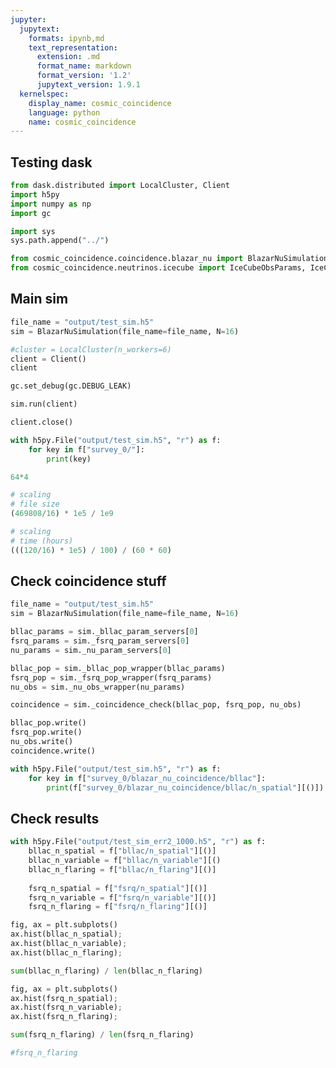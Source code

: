 ```yaml
---
jupyter:
  jupytext:
    formats: ipynb,md
    text_representation:
      extension: .md
      format_name: markdown
      format_version: '1.2'
      jupytext_version: 1.9.1
  kernelspec:
    display_name: cosmic_coincidence
    language: python
    name: cosmic_coincidence
---
```


## Testing dask

```python
from dask.distributed import LocalCluster, Client
import h5py
import numpy as np
import gc
```

```python
import sys
sys.path.append("../")

from cosmic_coincidence.coincidence.blazar_nu import BlazarNuSimulation
from cosmic_coincidence.neutrinos.icecube import IceCubeObsParams, IceCubeObsWrapper
```

## Main sim

```python
file_name = "output/test_sim.h5"
sim = BlazarNuSimulation(file_name=file_name, N=16)
```

```python
#cluster = LocalCluster(n_workers=6)
client = Client()
client
```

```python
gc.set_debug(gc.DEBUG_LEAK)
```

```python
sim.run(client)
```

```python
client.close()
```

```python code_folding=[]
with h5py.File("output/test_sim.h5", "r") as f:
    for key in f["survey_0/"]:
        print(key)
```

```python
64*4
```

```python
# scaling 
# file size
(469808/16) * 1e5 / 1e9 
```

```python
# scaling
# time (hours)
(((120/16) * 1e5) / 100) / (60 * 60)
```

## Check coincidence stuff

```python
file_name = "output/test_sim.h5"
sim = BlazarNuSimulation(file_name=file_name, N=16)
```

```python
bllac_params = sim._bllac_param_servers[0]
fsrq_params = sim._fsrq_param_servers[0]
nu_params = sim._nu_param_servers[0]
```

```python
bllac_pop = sim._bllac_pop_wrapper(bllac_params)
fsrq_pop = sim._fsrq_pop_wrapper(fsrq_params)
nu_obs = sim._nu_obs_wrapper(nu_params)
```

```python
coincidence = sim._coincidence_check(bllac_pop, fsrq_pop, nu_obs)
```

```python
bllac_pop.write()
fsrq_pop.write()
nu_obs.write()
coincidence.write()
```

```python
with h5py.File("output/test_sim.h5", "r") as f:
    for key in f["survey_0/blazar_nu_coincidence/bllac"]:
        print(f["survey_0/blazar_nu_coincidence/bllac/n_spatial"][()])
```

## Check results

```python
with h5py.File("output/test_sim_err2_1000.h5", "r") as f:
    bllac_n_spatial = f["bllac/n_spatial"][()]
    bllac_n_variable = f["bllac/n_variable"][()
    bllac_n_flaring = f["bllac/n_flaring"][()]
    
    fsrq_n_spatial = f["fsrq/n_spatial"][()]
    fsrq_n_variable = f["fsrq/n_variable"][()]
    fsrq_n_flaring = f["fsrq/n_flaring"][()]
```

```python
fig, ax = plt.subplots()
ax.hist(bllac_n_spatial);
ax.hist(bllac_n_variable);
ax.hist(bllac_n_flaring);
```

```python
sum(bllac_n_flaring) / len(bllac_n_flaring)
```

```python
fig, ax = plt.subplots()
ax.hist(fsrq_n_spatial);
ax.hist(fsrq_n_variable);
ax.hist(fsrq_n_flaring);
```

```python
sum(fsrq_n_flaring) / len(fsrq_n_flaring)
```

```python
#fsrq_n_flaring
```

```python

```
